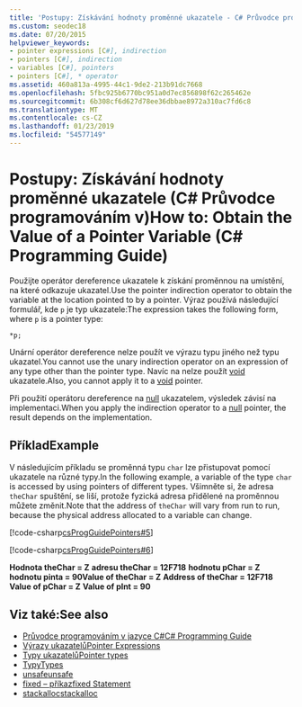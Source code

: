 ```yaml
---
title: 'Postupy: Získávání hodnoty proměnné ukazatele - C# Průvodce programováním'
ms.custom: seodec18
ms.date: 07/20/2015
helpviewer_keywords:
- pointer expressions [C#], indirection
- pointers [C#], indirection
- variables [C#], pointers
- pointers [C#], * operator
ms.assetid: 460a813a-4995-44c1-9de2-213b91dc7668
ms.openlocfilehash: 5fbc925b6770bc951a0d7ec856898f62c265462e
ms.sourcegitcommit: 6b308cf6d627d78ee36dbbae8972a310ac7fd6c8
ms.translationtype: MT
ms.contentlocale: cs-CZ
ms.lasthandoff: 01/23/2019
ms.locfileid: "54577149"
---
```

# <a name="how-to-obtain-the-value-of-a-pointer-variable-c-programming-guide"></a><span data-ttu-id="3d496-102">Postupy: Získávání hodnoty proměnné ukazatele (C# Průvodce programováním v)</span><span class="sxs-lookup"><span data-stu-id="3d496-102">How to: Obtain the Value of a Pointer Variable (C# Programming Guide)</span></span>
<span data-ttu-id="3d496-103">Použijte operátor dereference ukazatele k získání proměnnou na umístění, na které odkazuje ukazatel.</span><span class="sxs-lookup"><span data-stu-id="3d496-103">Use the pointer indirection operator to obtain the variable at the location pointed to by a pointer.</span></span> <span data-ttu-id="3d496-104">Výraz používá následující formulář, kde `p` je typ ukazatele:</span><span class="sxs-lookup"><span data-stu-id="3d496-104">The expression takes the following form, where `p` is a pointer type:</span></span>  
  
```  
*p;  
```  
  
 <span data-ttu-id="3d496-105">Unární operátor dereference nelze použít ve výrazu typu jiného než typu ukazatel.</span><span class="sxs-lookup"><span data-stu-id="3d496-105">You cannot use the unary indirection operator on an expression of any type other than the pointer type.</span></span> <span data-ttu-id="3d496-106">Navíc na nelze použít [void](../../../csharp/language-reference/keywords/void.md) ukazatele.</span><span class="sxs-lookup"><span data-stu-id="3d496-106">Also, you cannot apply it to a [void](../../../csharp/language-reference/keywords/void.md) pointer.</span></span>  
  
 <span data-ttu-id="3d496-107">Při použití operátoru dereference na [null](../../../csharp/language-reference/keywords/null.md) ukazatelem, výsledek závisí na implementaci.</span><span class="sxs-lookup"><span data-stu-id="3d496-107">When you apply the indirection operator to a [null](../../../csharp/language-reference/keywords/null.md) pointer, the result depends on the implementation.</span></span>  
  
## <a name="example"></a><span data-ttu-id="3d496-108">Příklad</span><span class="sxs-lookup"><span data-stu-id="3d496-108">Example</span></span>  
 <span data-ttu-id="3d496-109">V následujícím příkladu se proměnná typu `char` lze přistupovat pomocí ukazatele na různé typy.</span><span class="sxs-lookup"><span data-stu-id="3d496-109">In the following example, a variable of the type `char` is accessed by using pointers of different types.</span></span> <span data-ttu-id="3d496-110">Všimněte si, že adresa `theChar` spuštění, se liší, protože fyzická adresa přidělené na proměnnou můžete změnit.</span><span class="sxs-lookup"><span data-stu-id="3d496-110">Note that the address of `theChar` will vary from run to run, because the physical address allocated to a variable can change.</span></span>  
  
 [!code-csharp[csProgGuidePointers#5](../../../csharp/programming-guide/unsafe-code-pointers/codesnippet/CSharp/how-to-obtain-the-value-of-a-pointer-variable_1.cs)]  
  
 [!code-csharp[csProgGuidePointers#6](../../../csharp/programming-guide/unsafe-code-pointers/codesnippet/CSharp/how-to-obtain-the-value-of-a-pointer-variable_2.cs)]  
  
<span data-ttu-id="3d496-111">**Hodnota theChar = Z**
**adresu theChar = 12F718**
**hodnotu pChar = Z**
**hodnotu pinta = 90**</span><span class="sxs-lookup"><span data-stu-id="3d496-111">**Value of theChar = Z**
**Address of theChar = 12F718**
**Value of pChar = Z**
**Value of pInt = 90**</span></span>

## <a name="see-also"></a><span data-ttu-id="3d496-112">Viz také:</span><span class="sxs-lookup"><span data-stu-id="3d496-112">See also</span></span>

- [<span data-ttu-id="3d496-113">Průvodce programováním v jazyce C#</span><span class="sxs-lookup"><span data-stu-id="3d496-113">C# Programming Guide</span></span>](../../../csharp/programming-guide/index.md)
- [<span data-ttu-id="3d496-114">Výrazy ukazatelů</span><span class="sxs-lookup"><span data-stu-id="3d496-114">Pointer Expressions</span></span>](../../../csharp/programming-guide/unsafe-code-pointers/pointer-expressions.md)
- [<span data-ttu-id="3d496-115">Typy ukazatelů</span><span class="sxs-lookup"><span data-stu-id="3d496-115">Pointer types</span></span>](../../../csharp/programming-guide/unsafe-code-pointers/pointer-types.md)
- [<span data-ttu-id="3d496-116">Typy</span><span class="sxs-lookup"><span data-stu-id="3d496-116">Types</span></span>](../../../csharp/language-reference/keywords/types.md)
- [<span data-ttu-id="3d496-117">unsafe</span><span class="sxs-lookup"><span data-stu-id="3d496-117">unsafe</span></span>](../../../csharp/language-reference/keywords/unsafe.md)
- [<span data-ttu-id="3d496-118">fixed – příkaz</span><span class="sxs-lookup"><span data-stu-id="3d496-118">fixed Statement</span></span>](../../../csharp/language-reference/keywords/fixed-statement.md)
- [<span data-ttu-id="3d496-119">stackalloc</span><span class="sxs-lookup"><span data-stu-id="3d496-119">stackalloc</span></span>](../../../csharp/language-reference/keywords/stackalloc.md)
